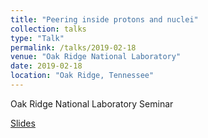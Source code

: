 ```yaml
---
title: "Peering inside protons and nuclei"
collection: talks
type: "Talk"
permalink: /talks/2019-02-18
venue: "Oak Ridge National Laboratory"
date: 2019-02-18
location: "Oak Ridge, Tennessee"
---
```


Oak Ridge National Laboratory Seminar

[Slides](https://jdosbo.github.io/files/ORNL_ResearchSE_21819.pdf) 